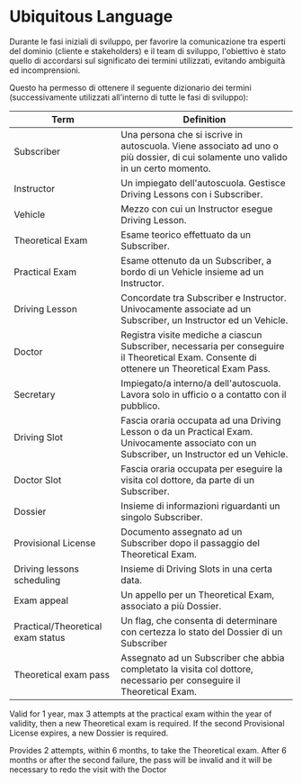 # Ubiquitous Language
Durante le fasi iniziali di sviluppo, per favorire la comunicazione tra esperti del dominio (cliente e stakeholders) e il team di sviluppo, l'obiettivo è stato quello di accordarsi sul significato dei termini utilizzati, evitando ambiguità ed incomprensioni.

Questo ha permesso di ottenere il seguente dizionario dei termini (successivamente utilizzati all'interno di tutte le fasi di sviluppo):

|Term|Definition|
|----|----------|
|Subscriber|Una persona che si iscrive in autoscuola. Viene associato ad uno o più dossier, di cui solamente uno valido in un certo momento.|
|Instructor|Un impiegato dell'autoscuola. Gestisce Driving Lessons con i Subscriber.|
|Vehicle|Mezzo con cui un Instructor esegue Driving Lesson.|
|Theoretical Exam|Esame teorico effettuato da un Subscriber.|
|Practical Exam|Esame ottenuto da un Subscriber, a bordo di un Vehicle insieme ad un Instructor.|
|Driving Lesson|Concordate tra Subscriber e Instructor. Univocamente associate ad un Subscriber, un Instructor ed un Vehicle.|
|Doctor|Registra visite mediche a ciascun Subscriber, necessaria per conseguire il Theoretical Exam. Consente di ottenere un Theoretical Exam Pass.|
|Secretary|Impiegato/a interno/a dell'autoscuola. Lavora solo in ufficio o a contatto con il pubblico.|
|Driving Slot|Fascia oraria occupata ad una Driving Lesson o da un Practical Exam. Univocamente associato con un Subscriber, un Instructor ed un Vehicle.|
|Doctor Slot|Fascia oraria occupata per eseguire la visita col dottore, da parte di un Subscriber.|
|Dossier|Insieme di informazioni riguardanti un singolo Subscriber.|
|Provisional License|Documento assegnato ad un Subscriber dopo il passaggio del Theoretical Exam.|
|Driving lessons scheduling|Insieme di Driving Slots  in una certa data.|
|Exam appeal|Un appello per un Theoretical Exam, associato a più Dossier.|
|Practical/Theoretical exam status|Un flag, che consenta di determinare con certezza lo stato del Dossier di un Subscriber|
|Theoretical exam pass|Assegnato ad un Subscriber che abbia completato la visita col dottore, necessario per conseguire il Theoretical Exam.|








Valid for 1 year, max 3 attempts at the practical exam within the year of validity, then a new Theoretical exam is required. If the second Provisional License expires, a new Dossier is required.

Provides 2 attempts, within 6 months, to take the Theoretical exam. After 6 months or after the second failure, the pass will be invalid and it will be necessary to redo the visit with the Doctor